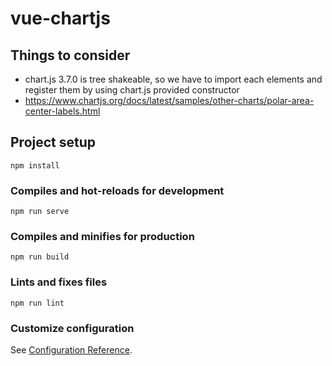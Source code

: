 # vue-chartjs

## Things to consider 
- chart.js 3.7.0 is tree shakeable, so we have to import each elements and register them by using chart.js provided constructor 
- https://www.chartjs.org/docs/latest/samples/other-charts/polar-area-center-labels.html

## Project setup
```
npm install
```

### Compiles and hot-reloads for development
```
npm run serve
```

### Compiles and minifies for production
```
npm run build
```

### Lints and fixes files
```
npm run lint
```

### Customize configuration
See [Configuration Reference](https://cli.vuejs.org/config/).
